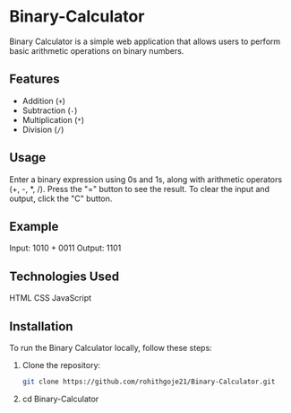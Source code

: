 # Binary-Calculator

Binary Calculator is a simple web application that allows users to perform basic arithmetic operations on binary numbers.

## Features

- Addition (`+`)
- Subtraction (`-`)
- Multiplication (`*`)
- Division (`/`)

## Usage

Enter a binary expression using 0s and 1s, along with arithmetic operators (+, -, *, /).
Press the "=" button to see the result.
To clear the input and output, click the "C" button.

## Example

Input: 1010 + 0011
Output: 1101

## Technologies Used

HTML
CSS
JavaScript

## Installation

To run the Binary Calculator locally, follow these steps:

1. Clone the repository:

   ```bash
   git clone https://github.com/rohithgoje21/Binary-Calculator.git
   
2. cd Binary-Calculator
